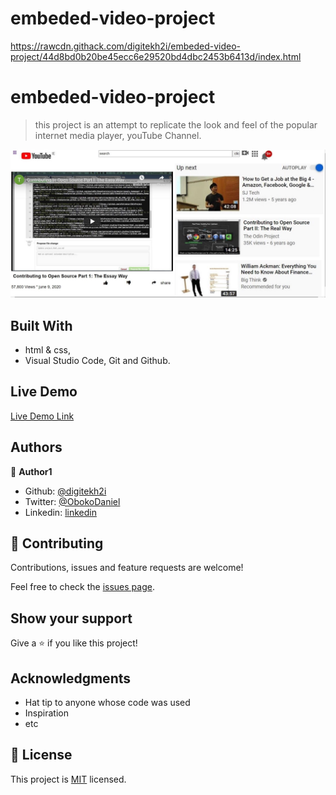 # embeded-video-project
https://rawcdn.githack.com/digitekh2i/embeded-video-project/44d8bd0b20be45ecc6e29520bd4dbc2453b6413d/index.html

# embeded-video-project

> this project is an attempt to replicate the look and feel of the popular internet media player, youTube Channel.

![screenshot](img/player.jpg)


## Built With

- html & css,
- Visual Studio Code, Git and Github.

## Live Demo
[Live Demo Link](https://rawcdn.githack.com/digitekh2i/embeded-video-project/44d8bd0b20be45ecc6e29520bd4dbc2453b6413d/index.html)

## Authors

👤 **Author1**

- Github: [@digitekh2i](https://https://github.com/digitekh2i)
- Twitter: [@ObokoDaniel](https://twitter.com/ObokoDaniel)
- Linkedin: [linkedin](http://linkedin.com/in/daniel-dikachi-1luvtek101)

## 🤝 Contributing

Contributions, issues and feature requests are welcome!

Feel free to check the [issues page](issues/).

## Show your support

Give a ⭐️ if you like this project!

## Acknowledgments

- Hat tip to anyone whose code was used
- Inspiration
- etc

## 📝 License

This project is [MIT](lic.url) licensed.
